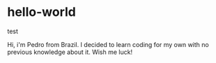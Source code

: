 # hello-world
test

Hi, i'm Pedro from Brazil. I decided to learn coding for my own with no previous knowledge about it. Wish me luck!
